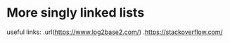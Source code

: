 # More singly linked lists
useful links:
.url(https://www.log2base2.com/)
.https://stackoverflow.com/
